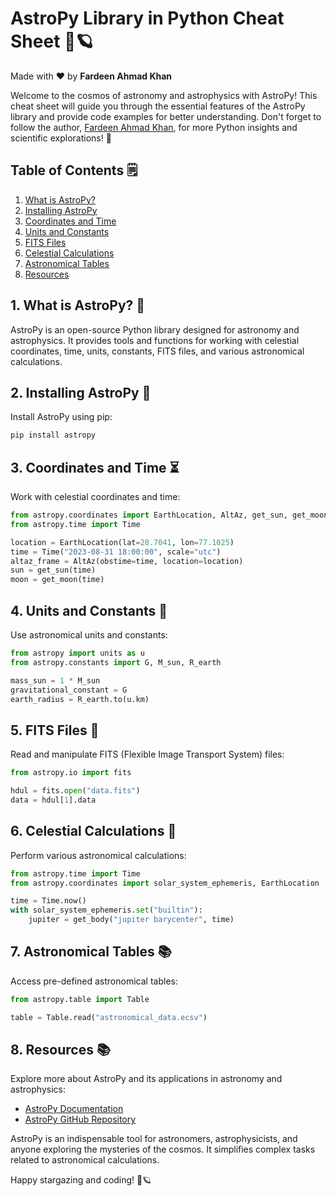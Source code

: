# AstroPy Library in Python Cheat Sheet 🌌🪐

Made with :heart: by **Fardeen Ahmad Khan**

Welcome to the cosmos of astronomy and astrophysics with AstroPy! This cheat sheet will guide you through the essential features of the AstroPy library and provide code examples for better understanding. Don't forget to follow the author, [Fardeen Ahmad Khan](https://github.com/I-Fardeen), for more Python insights and scientific explorations! 🌟

## Table of Contents 🗒️

1. [What is AstroPy?](#what-is-astropy)
2. [Installing AstroPy](#installing-astropy)
3. [Coordinates and Time](#coordinates-and-time)
4. [Units and Constants](#units-and-constants)
5. [FITS Files](#fits-files)
6. [Celestial Calculations](#celestial-calculations)
7. [Astronomical Tables](#astronomical-tables)
8. [Resources](#resources)

## 1. What is AstroPy? 🌌

AstroPy is an open-source Python library designed for astronomy and astrophysics. It provides tools and functions for working with celestial coordinates, time, units, constants, FITS files, and various astronomical calculations.

## 2. Installing AstroPy 🚀

Install AstroPy using pip:

```python
pip install astropy
```

## 3. Coordinates and Time ⏳

Work with celestial coordinates and time:

```python
from astropy.coordinates import EarthLocation, AltAz, get_sun, get_moon
from astropy.time import Time

location = EarthLocation(lat=28.7041, lon=77.1025)
time = Time("2023-08-31 18:00:00", scale="utc")
altaz_frame = AltAz(obstime=time, location=location)
sun = get_sun(time)
moon = get_moon(time)
```

## 4. Units and Constants 🌠

Use astronomical units and constants:

```python
from astropy import units as u
from astropy.constants import G, M_sun, R_earth

mass_sun = 1 * M_sun
gravitational_constant = G
earth_radius = R_earth.to(u.km)
```

## 5. FITS Files 📡

Read and manipulate FITS (Flexible Image Transport System) files:

```python
from astropy.io import fits

hdul = fits.open("data.fits")
data = hdul[1].data
```

## 6. Celestial Calculations 🔭

Perform various astronomical calculations:

```python
from astropy.time import Time
from astropy.coordinates import solar_system_ephemeris, EarthLocation

time = Time.now()
with solar_system_ephemeris.set("builtin"):
    jupiter = get_body("jupiter barycenter", time)
```

## 7. Astronomical Tables 📚

Access pre-defined astronomical tables:

```python
from astropy.table import Table

table = Table.read("astronomical_data.ecsv")
```

## 8. Resources 📚

Explore more about AstroPy and its applications in astronomy and astrophysics:

- [AstroPy Documentation](https://docs.astropy.org/en/stable/)
- [AstroPy GitHub Repository](https://github.com/astropy/astropy)

AstroPy is an indispensable tool for astronomers, astrophysicists, and anyone exploring the mysteries of the cosmos. It simplifies complex tasks related to astronomical calculations.

Happy stargazing and coding! 🌌🪐
